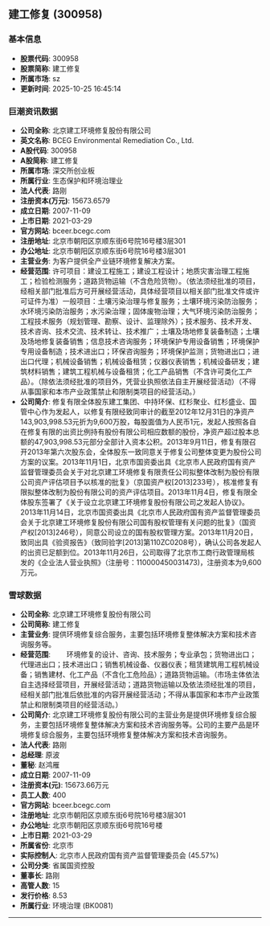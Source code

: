 ## 建工修复 (300958)

### 基本信息

- **股票代码**: 300958
- **股票简称**: 建工修复
- **所属市场**: sz
- **更新时间**: 2025-10-25 16:45:14

### 巨潮资讯数据

- **公司全称**: 北京建工环境修复股份有限公司
- **英文名称**: BCEG Environmental Remediation Co., Ltd.
- **A股代码**: 300958
- **A股简称**: 建工修复
- **所属市场**: 深交所创业板
- **所属行业**: 生态保护和环境治理业
- **法人代表**: 路刚
- **注册资本(万元)**: 15673.6579
- **成立日期**: 2007-11-09
- **上市日期**: 2021-03-29
- **官方网站**: bceer.bcegc.com
- **注册地址**: 北京市朝阳区京顺东街6号院16号楼3层301
- **办公地址**: 北京市朝阳区京顺东街6号院16号楼3层301
- **主营业务**: 为客户提供全产业链环境修复解决方案。
- **经营范围**: 许可项目：建设工程施工；建设工程设计；地质灾害治理工程施工；检验检测服务；道路货物运输（不含危险货物）。（依法须经批准的项目，经相关部门批准后方可开展经营活动，具体经营项目以相关部门批准文件或许可证件为准）一般项目：土壤污染治理与修复服务；土壤环境污染防治服务；水环境污染防治服务；水污染治理；固体废物治理；大气环境污染防治服务；工程技术服务（规划管理、勘察、设计、监理除外）；技术服务、技术开发、技术咨询、技术交流、技术转让、技术推广；土壤及场地修复装备制造；土壤及场地修复装备销售；信息技术咨询服务；环境保护专用设备销售；环境保护专用设备制造；技术进出口；环保咨询服务；环境保护监测；货物进出口；进出口代理；机械设备销售；机械设备租赁；仪器仪表销售；机械设备研发；建筑材料销售；建筑工程机械与设备租赁；化工产品销售（不含许可类化工产品）。（除依法须经批准的项目外，凭营业执照依法自主开展经营活动）（不得从事国家和本市产业政策禁止和限制类项目的经营活动。）
- **公司简介**: 修复有限全体股东建工集团、中持环保、红杉聚业、红杉盛业、国管中心作为发起人，以修复有限经致同审计的截至2012年12月31日的净资产143,903,998.53元折为9,600万股，每股面值为人民币1元，发起人按照各自在修复有限的出资比例持有股份有限公司相应数额的股份，净资产超过股本总额的47,903,998.53元部分全部计入资本公积。2013年9月11日，修复有限召开2013年第六次股东会，全体股东一致同意关于修复公司整体变更为股份公司方案的议案。2013年11月1日，北京市国资委出具《北京市人民政府国有资产监督管理委员会关于对北京建工环境修复有限责任公司拟整体改制为股份有限公司资产评估项目予以核准的批复》（京国资产权[2013]233号），核准修复有限拟整体改制为股份有限公司的资产评估项目。2013年11月4日，修复有限全体股东签署了《关于设立北京建工环境修复股份有限公司之发起人协议》。2013年11月14日，北京市国资委出具《北京市人民政府国有资产监督管理委员会关于北京建工环境修复股份有限公司国有股权管理有关问题的批复》（国资产权[2013]246号），同意公司设立的国有股权管理方案。2013年11月20日，致同出具《验资报告》（致同验字[2013]第110ZC0208号），确认公司各发起人的出资已足额到位。2013年11月26日，公司取得了北京市工商行政管理局核发的《企业法人营业执照》（注册号：110000450031473)，注册资本为9,600万元。

### 雪球数据

- **公司全称**: 北京建工环境修复股份有限公司
- **公司简称**: 建工修复
- **主营业务**: 提供环境修复综合服务，主要包括环境修复整体解决方案和技术咨询服务等。
- **经营范围**: 　　环境修复的设计、咨询、技术服务；专业承包；货物进出口；代理进出口；技术进出口；销售机械设备、仪器仪表；租赁建筑用工程机械设备；销售建材、化工产品（不含化工危险品）；道路货物运输。（市场主体依法自主选择经营项目，开展经营活动；道路货物运输以及依法须经批准的项目，经相关部门批准后依批准的内容开展经营活动；不得从事国家和本市产业政策禁止和限制类项目的经营活动。）
- **公司简介**: 北京建工环境修复股份有限公司的主营业务是提供环境修复综合服务，主要包括环境修复整体解决方案和技术咨询服务等。公司的主要产品是环境修复综合服务，主要包括环境修复整体解决方案和技术咨询服务。
- **法人代表**: 路刚
- **总经理**: 原波
- **董秘**: 赵鸿雁
- **成立日期**: 2007-11-09
- **注册资本(元)**: 15673.66万元
- **员工人数**: 400
- **官方网站**: bceer.bcegc.com
- **注册地址**: 北京市朝阳区京顺东街6号院16号楼3层301
- **办公地址**: 北京市朝阳区京顺东街6号院16号楼
- **上市日期**: 2021-03-29
- **所属省份**: 北京市
- **实际控制人**: 北京市人民政府国有资产监督管理委员会 (45.57%)
- **公司分类**: 省属国资控股
- **董事长**: 路刚
- **高管人数**: 15
- **发行价格**: 8.53
- **所属行业**: 环境治理 (BK0081)

---